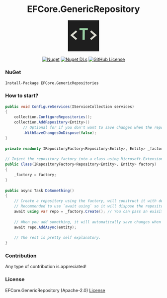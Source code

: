 <div align="center">

# EFCore.GenericRepository

<img src="https://github.com/thoo0224/EFCore.GenericRepository/blob/main/resources/icon.png" width="100"/>

[![Nuget](https://img.shields.io/nuget/v/EFCore.GenericRepositories?logo=nuget)](https://www.nuget.org/packages/GenericRepositories) [![Nuget DLs](https://img.shields.io/nuget/dt/EFCore.GenericRepositories?logo=nuget)](https://www.nuget.org/packages/EFCore.GenericRepositories) [![GitHub License](https://img.shields.io/github/license/thoo0224/EFCore.GenericRepositories)](https://github.com/thoo0224/EFCore.GenericRepository/blob/master/LICENSE)

</div>

### NuGet
```
Install-Package EFCore.GenericRepositories
```

### How to start?
```cs
public void ConfigureServices(IServiceCollection services) 
{
	collection.ConfigureRepositories();
	collection.AddRepository<Entity>()
		// Optional for if you don't want to save changes when the repository gets disposed.
		.WithSaveChangesOnDispose(false);
}

private readonly IRepositoryFactory<Repository<Entity>, Entity> _factory;

// Inject the repository factory into a class using Microsoft.Extensions.DependencyInjection
public Class(IRepositoryFactory<Repository<Entity>, Entity> factory)
{
	_factory = factory;
}

public async Task DoSomething() 
{
	// Create a repository using the factory, will construct it with dependencies from the service provider where the repository was added to.
	// Recommended to use `await using` so it will dispose the repository automatically when it's not used anymore.
	await using var repo = _factory.Create(); // You can pass an exisiting DbContext to the Create method so it doesn't need to make another one.

	// When you add something, it will automatically save changes when the repository is disposed.
	await repo.AddAsync(entity);
	
	// The rest is pretty self explanatory.
}
```

### Contribution
Any type of contribution is appreciated!

### License
EFCore.GenericRepository (Apache-2.0) [License](https://github.com/thoo0224/EFCore.GenericRepositories/blob/main/LICENSE)